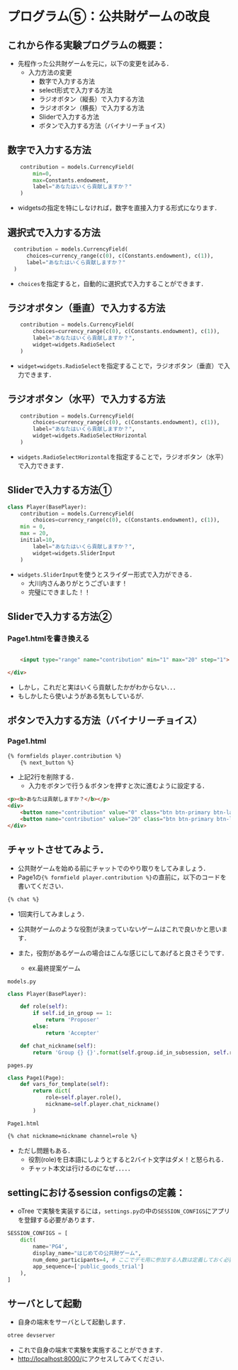 # プログラム⑤：公共財ゲームの改良


## これから作る実験プログラムの概要：

* 先程作った公共財ゲームを元に，以下の変更を試みる．
  * 入力方法の変更
    * 数字で入力する方法
    * select形式で入力する方法
    * ラジオボタン（縦長）で入力する方法
    * ラジオボタン（横長）で入力する方法
    * Sliderで入力する方法
    * ボタンで入力する方法（バイナリーチョイス）



## 数字で入力する方法
```Python
    contribution = models.CurrencyField(
        min=0,
        max=Constants.endowment,
        label="あなたはいくら貢献しますか？"
    )
```
* widgetsの指定を特にしなければ，数字を直接入力する形式になります．


## 選択式で入力する方法

```Python
  contribution = models.CurrencyField( 
      choices=currency_range(c(0), c(Constants.endowment), c(1)), 
      label="あなたはいくら貢献しますか？"
  )
```
* `choices`を指定すると，自動的に選択式で入力することができます．


## ラジオボタン（垂直）で入力する方法

```Python
    contribution = models.CurrencyField(
        choices=currency_range(c(0), c(Constants.endowment), c(1)), 
        label="あなたはいくら貢献しますか？",
        widget=widgets.RadioSelect
    )
```
* `widget=widgets.RadioSelect`を指定することで，ラジオボタン（垂直）で入力できます．


## ラジオボタン（水平）で入力する方法


```Python
    contribution = models.CurrencyField(
        choices=currency_range(c(0), c(Constants.endowment), c(1)), 
        label="あなたはいくら貢献しますか？",
        widget=widgets.RadioSelectHorizontal
    )
```
* `widgets.RadioSelectHorizontal`を指定することで，ラジオボタン（水平）で入力できます．


## Sliderで入力する方法①

```Python
class Player(BasePlayer):
    contribution = models.CurrencyField(
        choices=currency_range(c(0), c(Constants.endowment), c(1)),
	min = 0,
	max = 20,
	initial=10,
        label="あなたはいくら貢献しますか？",
        widget=widgets.SliderInput
    )
```
* `widgets.SliderInput`を使うとスライダー形式で入力ができる．
  * 大川内さんありがとうございます！
  * 完璧にできました！！


## Sliderで入力する方法②

### Page1.htmlを書き換える
```html

    <input type="range" name="contribution" min="1" max="20" step="1"> [{{ player.contribution }} ]

</div>
```
* しかし，これだと実はいくら貢献したかがわからない．．．
* もしかしたら使いようがある気もしているが．



## ボタンで入力する方法（バイナリーチョイス）

### Page1.html

```html
{% formfields player.contribution %}
    {% next_button %}
```
* 上記2行を削除する．
  * 入力をボタンで行う＆ボタンを押すと次に進むように設定する．

```html
<p><b>あなたは貢献しますか？</b></p>
<div>
    <button name="contribution" value="0" class="btn btn-primary btn-large">貢献しない</button>
    <button name="contribution" value="20" class="btn btn-primary btn-large">貢献する</button>
</div>
```


## チャットさせてみよう．

* 公共財ゲームを始める前にチャットでのやり取りをしてみましょう．
* Page1の`{% formfield player.contribution %}`の直前に，以下のコードを書いてください．

```html
{% chat %}
```

* 1回実行してみましょう．

* 公共財ゲームのような役割が決まっていないゲームはこれで良いかと思います．
* また，役割があるゲームの場合はこんな感じにしてあげると良さそうです．
  * ex.最終提案ゲーム


`models.py`
```Python
class Player(BasePlayer):

    def role(self):
        if self.id_in_group == 1:
            return 'Proposer'
        else:
            return 'Accepter'

    def chat_nickname(self):
        return 'Group {} {}'.format(self.group.id_in_subsession, self.role())
```

`pages.py`
```python
class Page1(Page):
    def vars_for_template(self):
        return dict(
            role=self.player.role(),
            nickname=self.player.chat_nickname()
        )
```
`Page1.html`
```html
{% chat nickname=nickname channel=role %}
```

* ただし問題もある．
  * 役割(role)を日本語にしようとすると2バイト文字はダメ！と怒られる．
  * チャット本文は行けるのになぜ．．．．．


## settingにおけるsession configsの定義：

* oTree で実験を実装するには，`settings.py`の中の`SESSION_CONFIGS`にアプリを登録する必要があります．

```Python
SESSION_CONFIGS = [
    dict(
        name='PG4',
        display_name="はじめての公共財ゲーム",
        num_demo_participants=4, # ここでデモ用に参加する人数は定義しておく必要があります．
        app_sequence=['public_goods_trial']
    ),
]
```


## サーバとして起動
* 自身の端末をサーバとして起動します．
```Python
otree devserver
```
  - これで自身の端末で実験を実施することができます．
  - [http://localhost:8000/](http://localhost:8000/)にアクセスしてみてください．





